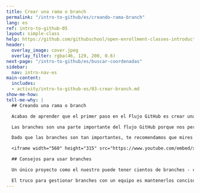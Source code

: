 ```yaml
---
title: Crear una rama o branch
permalink: "/intro-to-github/es/creando-rama-branch"
lang: es
ref: intro-to-github-05
layout: simple-class
help: https://github.com/githubschool/open-enrollment-classes-introduction-to-github/issues/new?title=I%20need%20help&body=Describe%20what%20you%20need%20help%20with%20here.&labels=Help%20Wanted
header:
  overlay_image: cover.jpeg
  overlay_filter: rgba(46, 129, 200, 0.6)
next-page: "/intro-to-github/es/buscar-coordenadas"
sidebar:
  nav: intro-nav-es
main-content:
  includes:
  - activity/intro-to-github-es/03-crear-branch.md
show-me-how: 
tell-me-why: |
  ## Creando una rama o branch

  Acabas de aprender que el primer paso en el Flujo GitHub es crear una rama o branch.

  Las branches son una parte importante del flujo GitHub porque nos permiten separar nuestro trabajo de la `master` branch o rama principal. En otras palabras, los pines de todos aquellos que ya se están mostrando en el mapa estarán seguros mientras aprendes a añadir el tuyo.

  Dado que las branches son tan importantes, te recomendamos que mires este video para saber más:

  <iframe width="560" height="315" src="https://www.youtube.com/embed/xgQmu81G1yY" frameborder="0" allowfullscreen></iframe>

  ## Consejos para usar branches

  Un único proyecto como el nuestro puede tener cientos de branches - cada una probando nuevas funcionalidades o diferentes planteamientos para una misma funcionalidad.

  El truco para gestionar branches con un equipo es mantenerlos concisos y con vidas cortas. En otras palabras, una branch debería representar una única funcionalidad o resolución de problema. Y ya que GitHub no limita el número de branches que puedes tener, hace que las cosas sean mucho menos confusas si las mantienes activas sólo por unos días y las eliminas una vez que se hayan integrado (merged), de lo que hablaremos un poco más adelante.
---
```


